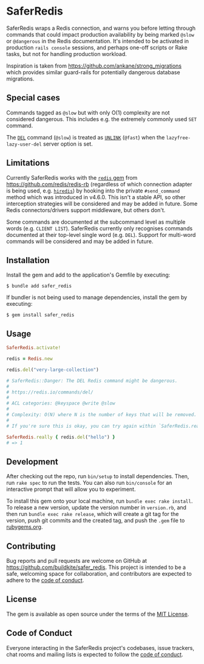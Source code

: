 # SaferRedis

SaferRedis wraps a Redis connection, and warns you before letting through commands that could impact production availability by being marked `@slow` or `@dangerous` in the Redis documentation. It's intended to be activated in production `rails console` sessions, and perhaps one-off scripts or Rake tasks, but not for handling production workload.

Inspiration is taken from https://github.com/ankane/strong_migrations which provides similar guard-rails for potentially dangerous database migrations.

## Special cases

Commands tagged as `@slow` but with only O(1) complexity are not considered dangerous. This includes
e.g. the extremely commonly used `SET` command.

The [`DEL`](https://redis.io/commands/del/) command (`@slow`) is treated as [`UNLINK`](https://redis.io/commands/unlink/) (`@fast`) when the `lazyfree-lazy-user-del` server option is set.

## Limitations

Currently SaferRedis works with the [`redis` gem](https://rubygems.org/gems/redis) from https://github.com/redis/redis-rb (regardless of which connection adapter is being used, e.g. [`hiredis`](https://rubygems.org/gems/hiredis)) by hooking into the private `#send_command` method which was introduced in v4.6.0. This isn't a stable API, so other interception strategies will be considered and may be added in future. Some Redis connectors/drivers support middleware, but others don't.

Some commands are documented at the subcommand level as multiple words (e.g. `CLIENT LIST`). SaferRedis currently only recognises commands documented at their top-level single word (e.g. `DEL`). Support for multi-word commands will be considered and may be added in future.

## Installation

Install the gem and add to the application's Gemfile by executing:

    $ bundle add safer_redis

If bundler is not being used to manage dependencies, install the gem by executing:

    $ gem install safer_redis

## Usage

```ruby
SaferRedis.activate!

redis = Redis.new

redis.del("very-large-collection")

# SaferRedis::Danger: The DEL Redis command might be dangerous.
#
# https://redis.io/commands/del/
#
# ACL categories: @keyspace @write @slow
#
# Complexity: O(N) where N is the number of keys that will be removed. When a key to remove holds a value other than a string, the individual complexity for this key is O(M) where M is the number of elements in the list, set, sorted set or hash. Removing a single key that holds a string value is O(1).
#
# If you're sure this is okay, you can try again within `SaferRedis.really { ... }`

SaferRedis.really { redis.del("hello") }
# => 1
```

## Development

After checking out the repo, run `bin/setup` to install dependencies. Then, run `rake spec` to run the tests. You can also run `bin/console` for an interactive prompt that will allow you to experiment.

To install this gem onto your local machine, run `bundle exec rake install`. To release a new version, update the version number in `version.rb`, and then run `bundle exec rake release`, which will create a git tag for the version, push git commits and the created tag, and push the `.gem` file to [rubygems.org](https://rubygems.org).

## Contributing

Bug reports and pull requests are welcome on GitHub at https://github.com/buildkite/safer_redis. This project is intended to be a safe, welcoming space for collaboration, and contributors are expected to adhere to the [code of conduct](https://github.com/[USERNAME]/safer_redis/blob/master/CODE_OF_CONDUCT.md).

## License

The gem is available as open source under the terms of the [MIT License](https://opensource.org/licenses/MIT).

## Code of Conduct

Everyone interacting in the SaferRedis project's codebases, issue trackers, chat rooms and mailing lists is expected to follow the [code of conduct](https://github.com/[USERNAME]/safer_redis/blob/master/CODE_OF_CONDUCT.md).

